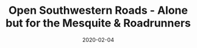---
title: "Open Southwestern Roads - Alone but for the Mesquite & Roadrunners"
description: "On what it means to be \u0022somewhere else\u0022"
thumbnail: /_assets/img/storytelling/new-mexico-thumbnail.jpg
date: 2020-02-04
original: 
   title: Pilgrim Magazine
   url: https://www.pilgrimmag.com/new-mexico/
   date: 2020-02-04
---